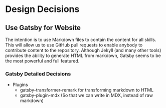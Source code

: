 # Design Decisions

## Use Gatsby for Website
The intention is to use Markdown files to contain the content for all skills. This will allow us to use GitHub pull requests to enable anybody to contribute content to the repository. Although Jekyll (and many other tools) provides the ability to generate HTML from markdown, Gatsby seems to be the most powerful and full featured.

### Gatsby Detailed Decisions

- Plugins
  - gatsby-transformer-remark for transforming markdown to HTML
  - gatsby-plugin-mdx (So that we can write in MDX, instead of raw markdown)
